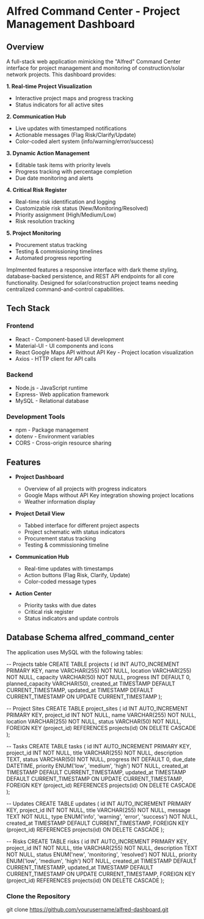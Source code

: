 # Alfred Command Center - Project Management Dashboard

## Overview

A full-stack web application mimicking the "Alfred" Command Center interface for project management and monitoring of construction/solar network projects. This dashboard provides:

**1. Real-time Project Visualization**

- Interactive project maps and progress tracking
- Status indicators for all active sites

**2. Communication Hub**

- Live updates with timestamped notifications
- Actionable messages (Flag Risk/Clarify/Update)
- Color-coded alert system (info/warning/error/success)

**3. Dynamic Action Management**

- Editable task items with priority levels
- Progress tracking with percentage completion
- Due date monitoring and alerts

**4. Critical Risk Register**

- Real-time risk identification and logging
- Customizable risk status (New/Monitoring/Resolved)
- Priority assignment (High/Medium/Low)
- Risk resolution tracking

**5. Project Monitoring**

- Procurement status tracking
- Testing & commissioning timelines
- Automated progress reporting

Implmented features a responsive interface with dark theme styling, database-backed persistence, and REST API endpoints for all core functionality. Designed for solar/construction project teams needing centralized command-and-control capabilities.

## Tech Stack

### Frontend

- React - Component-based UI development
- Material-UI - UI components and icons
- React Google Maps API without API Key - Project location visualization
- Axios - HTTP client for API calls

### Backend

- Node.js - JavaScript runtime
- Express- Web application framework
- MySQL - Relational database

### Development Tools

- npm - Package management
- dotenv - Environment variables
- CORS - Cross-origin resource sharing

## Features

- **Project Dashboard**

  - Overview of all projects with progress indicators
  - Google Maps without API Key integration showing project locations
  - Weather information display

- **Project Detail View**

  - Tabbed interface for different project aspects
  - Project schematic with status indicators
  - Procurement status tracking
  - Testing & commissioning timeline

- **Communication Hub**

  - Real-time updates with timestamps
  - Action buttons (Flag Risk, Clarify, Update)
  - Color-coded message types

- **Action Center**
  - Priority tasks with due dates
  - Critical risk register
  - Status indicators and update controls

## Database Schema alfred_command_center

The application uses MySQL with the following tables:

-- Projects table
CREATE TABLE projects (
id INT AUTO_INCREMENT PRIMARY KEY,
name VARCHAR(255) NOT NULL,
location VARCHAR(255) NOT NULL,
capacity VARCHAR(50) NOT NULL,
progress INT DEFAULT 0,
planned_capacity VARCHAR(50),
created_at TIMESTAMP DEFAULT CURRENT_TIMESTAMP,
updated_at TIMESTAMP DEFAULT CURRENT_TIMESTAMP ON UPDATE CURRENT_TIMESTAMP
);

-- Project Sites
CREATE TABLE project_sites (
id INT AUTO_INCREMENT PRIMARY KEY,
project_id INT NOT NULL,
name VARCHAR(255) NOT NULL,
location VARCHAR(255) NOT NULL,
status VARCHAR(50) NOT NULL,
FOREIGN KEY (project_id) REFERENCES projects(id) ON DELETE CASCADE
);

-- Tasks
CREATE TABLE tasks (
id INT AUTO_INCREMENT PRIMARY KEY,
project_id INT NOT NULL,
title VARCHAR(255) NOT NULL,
description TEXT,
status VARCHAR(50) NOT NULL,
progress INT DEFAULT 0,
due_date DATETIME,
priority ENUM('low', 'medium', 'high') NOT NULL,
created_at TIMESTAMP DEFAULT CURRENT_TIMESTAMP,
updated_at TIMESTAMP DEFAULT CURRENT_TIMESTAMP ON UPDATE CURRENT_TIMESTAMP,
FOREIGN KEY (project_id) REFERENCES projects(id) ON DELETE CASCADE
);

-- Updates
CREATE TABLE updates (
id INT AUTO_INCREMENT PRIMARY KEY,
project_id INT NOT NULL,
title VARCHAR(255) NOT NULL,
message TEXT NOT NULL,
type ENUM('info', 'warning', 'error', 'success') NOT NULL,
created_at TIMESTAMP DEFAULT CURRENT_TIMESTAMP,
FOREIGN KEY (project_id) REFERENCES projects(id) ON DELETE CASCADE
);

-- Risks
CREATE TABLE risks (
id INT AUTO_INCREMENT PRIMARY KEY,
project_id INT NOT NULL,
title VARCHAR(255) NOT NULL,
description TEXT NOT NULL,
status ENUM('new', 'monitoring', 'resolved') NOT NULL,
priority ENUM('low', 'medium', 'high') NOT NULL,
created_at TIMESTAMP DEFAULT CURRENT_TIMESTAMP,
updated_at TIMESTAMP DEFAULT CURRENT_TIMESTAMP ON UPDATE CURRENT_TIMESTAMP,
FOREIGN KEY (project_id) REFERENCES projects(id) ON DELETE CASCADE
);

### Clone the Repository

git clone https://github.com/yourusername/alfred-dashboard.git

